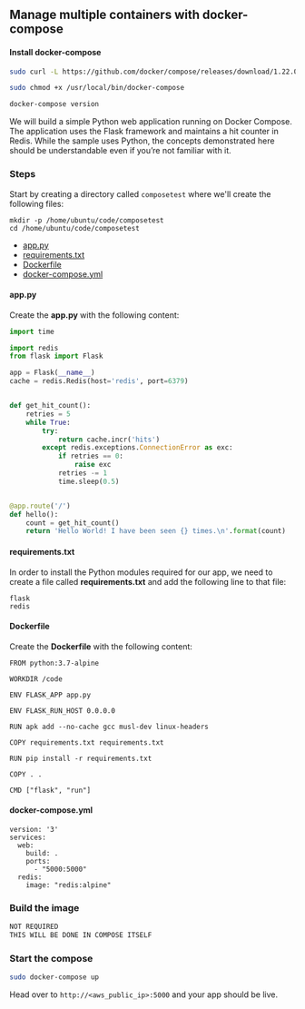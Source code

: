 ## Manage multiple containers with docker-compose


#### Install docker-compose

```bash
sudo curl -L https://github.com/docker/compose/releases/download/1.22.0/docker-compose-`uname -s`-`uname -m` -o /usr/local/bin/docker-compose

sudo chmod +x /usr/local/bin/docker-compose

docker-compose version
```


We will build a simple Python web application running on Docker Compose. The application uses the Flask framework and maintains a hit counter in Redis. While the sample uses Python, the concepts demonstrated here should be understandable even if you’re not familiar with it.



### Steps


Start by creating a directory called ```composetest``` where we'll create the following files:

```shell
mkdir -p /home/ubuntu/code/composetest
cd /home/ubuntu/code/composetest
```

- [app.py](#apppy)
- [requirements.txt](#requirementstxt)
- [Dockerfile](#dockerfile)
- [docker-compose.yml](#docker-compose.yml)


#### app.py

Create the **app.py** with the following content:

```python
import time

import redis
from flask import Flask

app = Flask(__name__)
cache = redis.Redis(host='redis', port=6379)


def get_hit_count():
    retries = 5
    while True:
        try:
            return cache.incr('hits')
        except redis.exceptions.ConnectionError as exc:
            if retries == 0:
                raise exc
            retries -= 1
            time.sleep(0.5)


@app.route('/')
def hello():
    count = get_hit_count()
    return 'Hello World! I have been seen {} times.\n'.format(count)
```

#### requirements.txt

In order to install the Python modules required for our app, we need to create a file called **requirements.txt** and add the following line to that file:

```
flask
redis
```


#### Dockerfile

Create the **Dockerfile** with the following content:

  ```docker
FROM python:3.7-alpine

WORKDIR /code

ENV FLASK_APP app.py

ENV FLASK_RUN_HOST 0.0.0.0

RUN apk add --no-cache gcc musl-dev linux-headers

COPY requirements.txt requirements.txt

RUN pip install -r requirements.txt

COPY . .

CMD ["flask", "run"]
```

#### docker-compose.yml

```docker
version: '3'
services:
  web:
    build: .
    ports:
      - "5000:5000"
  redis:
    image: "redis:alpine"
```


### Build the image

```bash
NOT REQUIRED
THIS WILL BE DONE IN COMPOSE ITSELF
```

### Start the compose


```bash
sudo docker-compose up
```


Head over to `http://<aws_public_ip>:5000` and your app should be live.

